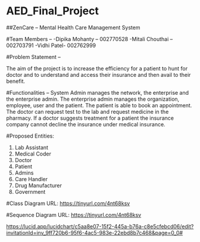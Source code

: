 # AED_Final_Project

##ZenCare – Mental Health Care Management System

#Team Members – 
-Dipika Mohanty – 002770528
-Mitali Chouthai – 002703791
-Vidhi Patel- 002762999

#Problem Statement – 

The aim of the project is to increase the efficiency for a patient to hunt for doctor and to understand and access their insurance and then avail to their benefit.

#Functionalities – 
System Admin manages the network, the enterprise and the enterprise admin.
The enterprise admin manages the organization, employee, user and the patient.
The patient is able to book an appointment. The doctor can request test to the lab and request medicine in the pharmacy. If a doctor suggests treatment for a patient the insurance company cannot decline the insurance under medical insurance.


#Proposed Entities:

1.	Lab Assistant
2.	Medical Coder
3.	Doctor
4.	Patient
5.	Admins
6.	Care Handler
7.	Drug Manufacturer
8.	Government

#Class Diagram URL:
https://tinyurl.com/4nt68ksv


#Sequence Diagram URL: https://tinyurl.com/4nt68ksv

https://lucid.app/lucidchart/c5aa8e07-15f2-445a-b76a-c8e5cfebcd06/edit?invitationId=inv_9ff720b6-95f6-4ac5-983e-22ebd8b7c468&page=0_0#
